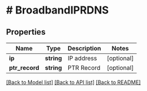 # # BroadbandIPRDNS

## Properties

Name | Type | Description | Notes
------------ | ------------- | ------------- | -------------
**ip** | **string** | IP address | [optional]
**ptr_record** | **string** | PTR Record | [optional]

[[Back to Model list]](../../README.md#models) [[Back to API list]](../../README.md#endpoints) [[Back to README]](../../README.md)
